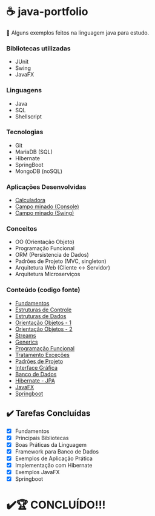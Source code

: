 #  ☕ java-portfolio

📘 Alguns exemplos feitos na linguagem java para estudo.

### Bibliotecas utilizadas
- JUnit
- Swing
- JavaFX

### Linguagens
- Java
- SQL
- Shellscript

### Tecnologias
- Git
- MariaDB (SQL)
- Hibernate
- SpringBoot
- MongoDB (noSQL)

### Aplicações Desenvolvidas
- [Calculadora](https://github.com/djmjm/java-portfolio/tree/main/Calculadora)
- [Campo minado (Console)](https://github.com/djmjm/java-portfolio/tree/main/CampoMinado)
- [Campo minado (Swing)](https://github.com/djmjm/java-portfolio/tree/main/CampoMinadoSwing)

### Conceitos
- OO (Orientação Objeto)
- Programação Funcional
- ORM (Persistencia de Dados)
- Padrões de Projeto (MVC, singleton)
- Arquitetura Web (Cliente <-> Servidor)
- Arquitetura Microserviços


### Conteúdo (codigo fonte)
- [Fundamentos](https://github.com/djmjm/java-portfolio/tree/main/Exemplos/src/fundamentos)
- [Estruturas de Controle](https://github.com/djmjm/java-portfolio/tree/main/Exemplos/src/lacos)
- [Estruturas de Dados](https://github.com/djmjm/java-portfolio/tree/main/Exemplos/src/estruturasdedados)
- [Orientação Objetos - 1](https://github.com/djmjm/java-portfolio/tree/main/Exemplos/src/poo)
- [Orientação Objetos - 2](https://github.com/djmjm/java-portfolio/tree/main/Exemplos/src/poopatterns)
- [Streams](https://github.com/djmjm/java-portfolio/tree/main/Exemplos/src/streamapi)
- [Generics](https://github.com/djmjm/java-portfolio/tree/main/Exemplos/src/generics)
- [Programação Funcional](https://github.com/djmjm/java-portfolio/tree/main/Exemplos/src/funcional)
- [Tratamento Exceções](https://github.com/djmjm/java-portfolio/tree/main/Exemplos/src/excecao)
- [Padrões de Projeto](https://github.com/djmjm/java-portfolio/tree/main/Exemplos/src/padroes)
- [Interface Gráfica](https://github.com/djmjm/java-portfolio/tree/main/Exemplos/src/swing)
- [Banco de Dados](https://github.com/djmjm/java-portfolio/tree/main/Exemplos/src/jdbc)
- [Hibernate - JPA](https://github.com/djmjm/java-portfolio/tree/main/JPA/src/main/java)
- [JavaFX](https://github.com/djmjm/java-portfolio/tree/main/JavaFX/src)
- [Springboot](https://github.com/djmjm/java-portfolio/tree/main/springboot/exercicios-springboot/src)

## ✔️ Tarefas Concluídas
- [x] Fundamentos
- [x] Principais Bibliotecas
- [x] Boas Práticas da Linguagem
- [x] Framework para Banco de Dados
- [x] Exemplos de Aplicação Prática
- [x] Implementação com Hibernate
- [x] Exemplos JavaFX
- [x] Springboot

# ✔️🏆 CONCLUÍDO!!!

